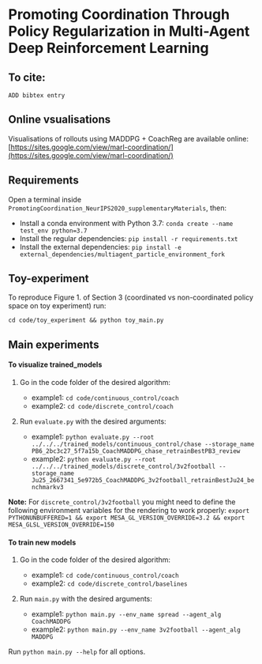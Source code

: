 # Promoting Coordination Through Policy Regularization in Multi-Agent Deep Reinforcement Learning

## To cite:
```
ADD bibtex entry
```

## Online vsualisations

Visualisations of rollouts using MADDPG + CoachReg are available online:
[https://sites.google.com/view/marl-coordination/](https://sites.google.com/view/marl-coordination/)
 
## Requirements

Open a terminal inside `PromotingCoordination_NeurIPS2020_supplementaryMaterials`, then:
* Install a conda environment with Python 3.7: `conda create --name test_env python=3.7`
* Install the regular dependencies: `pip install -r requirements.txt`
* Install the external dependencies: `pip install -e external_dependencies/multiagent_particle_environment_fork`

## Toy-experiment

To reproduce Figure 1. of Section 3 (coordinated vs non-coordinated policy space on toy experiment) run:
```
cd code/toy_experiment && python toy_main.py
```

## Main experiments

#### To visualize trained_models

1. Go in the code folder of the desired algorithm:
    * example1: `cd code/continuous_control/coach`
    * example2: `cd code/discrete_control/coach`

2. Run `evaluate.py` with the desired arguments:
    * example1: `python evaluate.py --root ../../../trained_models/continuous_control/chase --storage_name PB6_2bc3c27_5f7a15b_CoachMADDPG_chase_retrainBestPB3_review`
    * example2: `python evaluate.py --root ../../../trained_models/discrete_control/3v2football --storage_name Ju25_2667341_5e972b5_CoachMADDPG_3v2football_retrainBestJu24_benchmarkv3`

**Note:** For `discrete_control/3v2football` you might need to define the following environment variables for the rendering to work properly: `export PYTHONUNBUFFERED=1 && export MESA_GL_VERSION_OVERRIDE=3.2 && export MESA_GLSL_VERSION_OVERRIDE=150`

#### To train new models

1. Go in the code folder of the desired algorithm:
    * example1: `cd code/continuous_control/coach`
    * example2: `cd code/discrete_control/baselines`

2. Run `main.py` with the desired arguments:
    * example1: `python main.py --env_name spread --agent_alg CoachMADDPG`
    * example2: `python main.py --env_name 3v2football --agent_alg MADDPG`

Run `python main.py --help` for all options.

